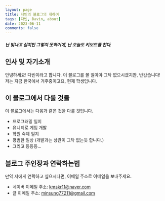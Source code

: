 ```yaml
---
layout: page
title: 다빈의 블로그의 대하여
tags: [다빈, Davin, about]
date: 2023-06-11
comments: false
---
```

    
##### 난 빛나고 싶지만 그렇지 못하기에, 난 오늘도 키보드를 친다.

## 인사 및 자기소개
안녕하세요! 다빈이라고 합니다. 이 블로그를 볼 일이야 그닥 없으시겠지만, 반갑습니다!
저는 지금 한국에서 거주중이고요, 현재 학생입니다.

## 이 블로그에서 다룰 것들
이 블로그에서는 다음과 같은 것을 다룰 것입니다.

* 프로그래밍 일지
* 유니티로 게임 개발
* 학원 숙제 일지
* 평범한 일상 (개발과는 상관이 그닥 없는듯 합니다.)
* 그리고 등등등...

## 블로그 주인장과 연락하는법
만약 저에게 연락하고 싶으시다면, 이메일 주소로 이메일을 보내주세요.

* 네이버 이메일 주소: <kmskr11@naver.com>
* 글 이메일 주소: <minsung77211@gmail.com>
